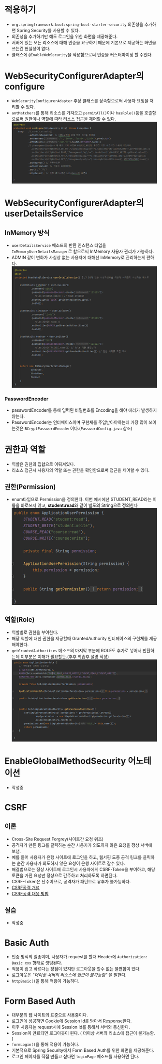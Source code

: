 # 적용하기
- `org.springframework.boot:spring-boot-starter-security` 의존성을 추가하면 Spring Security를 사용할 수 있다. 
- 의존성을 추가하기만 해도 로그인을 위한 화면을 제공해준다.
- 서버에 있는 모든 리소스에 대해 인증을 요구하기 때문에 기본으로 제공하는 화면을 쓰는건 현실성이 없다.
- 클래스에 `@EnableWebSecurity`을 적용함으로써 인증을 커스터마이징 할 수있다.

# WebSecurityConfigurerAdapter의 configure
- `WebSecurityConfigurerAdapter` 추상 클래스를 상속함으로써 사용자 요청을 처리할 수 있다.
- `antMatchers`를 통해 리소스를 가져오고 `permitAll()`이나 `hasRole()`등을 호출함으로써 권한이나 역할에 따라 리소스 접근을 제어할 수 있다.
![images/antMatchers1.PNG](images/antMatchers1.PNG)


# WebSecurityConfigurerAdapter의 userDetailsService
## InMemory 방식
- `userDetailsService` 메소드의 반환 인스턴스 타입을 `InMemoryUserDetailsManager`로 함으로써 InMemory 사용자 관리가 가능하다.
- ADMIN 같이 변화가 사실상 없는 사용자에 대해선 InMemory로 관리하는게 편하다.
![images/user-InMemory.PNG](images/user-InMemory.PNG)
### PasswordEncoder
- passwordEncoder를 통해 입력된 비밀번호를 Encoding을 해야 에러가 발생하지 않는다.
- PasswordEncoder는 인터페이스이며 구현체를 주입받아야하는데 가장 많이 쓰이는것은 `BCryptPasswordEncoder`이다.(`PasswordConfig.java` 참조)

# 권한과 역할
- 역할은 권한의 집합으로 이뤄져있다.
- 리소스 접근시 사용자의 역할 또는 권한을 확인함으로써 접근을 제어할 수 있다.
## 권한(Permission)
- enum타입으로 Permission을 정의한다. 이번 예시에선 STUDENT_READ라는 이름을 바로쓰지 않고, **student:read**와 같이 별도의 String으로 정의한다    
![images/Permission정의.PNG](images/Permission정의.PNG)

## 역할(Role)
- 역할별로 권한을 부여한다.
- 해당 역할에 대한 권한을 제공할때 GrantedAuthority 인터페이스의 구현체를 제공해야한다.
- `getGrantedAuthorities` 메소드의 마지막 부분에 ROLE도 추가로 넣어서 반환하는데 이부분은 이해가 필요할듯.(추후 학습후 설명 작성)
![images/Role정의.PNG](images/Role정의.PNG)

# EnableGlobalMethodSecurity 어노테이션
- 작성중

# CSRF
## 이론
- Cross-Site Request Forgrey(사이트간 요청 위조)   
- 공격자가 만든 링크를 클릭하는 순간 사용자가 의도하지 않은 요청을 정상 서버에 보냄.
- 예를 들어 사용자가 은행 사이트에 로그인을 하고, 웹서핑 도중 공격 링크를 클릭하는 순간 사용자가 의도하지 않은 요청이 은행 사이트로 갈수 있다. 
- 해결법으로는 정상 사이트에 로그인시 사용자에게 CSRF-Token을 부여하고, 해당 토큰을 가진 요청만 정상으로 간주하고 처리하도록 하면된다.
- CSRF-Token은 난수이므로, 공격자가 패턴으로 유추가 불가능하다.
- [CSRF공격 개념](https://www.osti.gov/servlets/purl/1639993)
- [CSRF공격 대응 방법](https://stackhoarder.com/2019/08/19/laravel-%EA%B8%B0%EB%B3%B8-10-csrf-protection/)

## 실습
- 작성중  

# Basic Auth
- 인증 방식의 일종이며, 사용자가 request를 할때 Header에 `Authorization: Basic xxx` 형태로 셋팅된다.
- 적용이 쉽고 빠르다는 장점이 있지만 로그아웃을 할수 없는 불편함이 있다.
- 로그아웃은 _"더이상 서버의 리소스에 접근이 불가능함"_ 을 말한다.
- `httpBasic()`을 통해 적용이 가능하다.

# Form Based Auth
- 대부분의 웹 사이트의 표준으로 사용중이다.
- 로그인에 성공하면 Cookie에 Session Id를 담아서 Response한다.
- 이후 사용자는 request시에 Session Id를 통해서 서버와 통신한다.
- Session이 만료되면 로그아웃이 된다. ( 더이상 서버의 리소스에 접근이 불가능함. )
- `formLogin()`을 통해 적용이 가능하다.
- 기본적으로 Spring Security에서 Form Based Auth를 위한 화면을 제공해준다.
- 로그인 페이지를 직접 만들고 싶다면 `loginPage` 메소드를 사용하면 된다.


